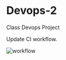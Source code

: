 # Devops-2
Class Devops Project

Update CI workflow. 

![workflow](https://github.com/<UserName>/<RepositoryName>/actions/workflows/main.yml/badge.svg)